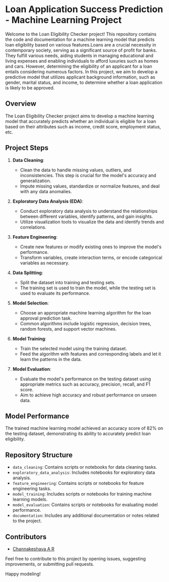 # Loan Application Success Prediction - Machine Learning Project

Welcome to the Loan Eligibility Checker project! This repository contains the code and documentation for a machine learning model that predicts loan eligibility based on various features.Loans are a crucial necessity in contemporary society, serving as a significant source of profit for banks. They fulfill various needs, aiding students in managing educational and living expenses and enabling individuals to afford luxuries such as homes and cars. However, determining the eligibility of an applicant for a loan entails considering numerous factors. In this project, we aim to develop a predictive model that utilizes applicant background information, such as gender, marital status, and income, to determine whether a loan application is likely to be approved.

## Overview

The Loan Eligibility Checker project aims to develop a machine learning model that accurately predicts whether an individual is eligible for a loan based on their attributes such as income, credit score, employment status, etc.

## Project Steps

1. **Data Cleaning**:
   - Clean the data to handle missing values, outliers, and inconsistencies. This step is crucial for the model's accuracy and generalization. 
   - Impute missing values, standardize or normalize features, and deal with any data anomalies.

2. **Exploratory Data Analysis (EDA)**:
   - Conduct exploratory data analysis to understand the relationships between different variables, identify patterns, and gain insights.
   - Utilize visualization tools to visualize the data and identify trends and correlations.

3. **Feature Engineering**:
   - Create new features or modify existing ones to improve the model's performance.
   - Transform variables, create interaction terms, or encode categorical variables as necessary.

4. **Data Splitting**:
   - Split the dataset into training and testing sets.
   - The training set is used to train the model, while the testing set is used to evaluate its performance.

5. **Model Selection**:
   - Choose an appropriate machine learning algorithm for the loan approval prediction task.
   - Common algorithms include logistic regression, decision trees, random forests, and support vector machines.

6. **Model Training**:
   - Train the selected model using the training dataset.
   - Feed the algorithm with features and corresponding labels and let it learn the patterns in the data.

7. **Model Evaluation**:
   - Evaluate the model's performance on the testing dataset using appropriate metrics such as accuracy, precision, recall, and F1 score.
   - Aim to achieve high accuracy and robust performance on unseen data.

## Model Performance

The trained machine learning model achieved an accuracy score of 82% on the testing dataset, demonstrating its ability to accurately predict loan eligibility.

## Repository Structure

- `data_cleaning`: Contains scripts or notebooks for data cleaning tasks.
- `exploratory_data_analysis`: Includes notebooks for exploratory data analysis.
- `feature_engineering`: Contains scripts or notebooks for feature engineering tasks.
- `model_training`: Includes scripts or notebooks for training machine learning models.
- `model_evaluation`: Contains scripts or notebooks for evaluating model performance.
- `documentation`: Includes any additional documentation or notes related to the project.

## Contributors

- [Channakeshava A R](https://github.com/CkIOW)

Feel free to contribute to this project by opening issues, suggesting improvements, or submitting pull requests.

Happy modeling!





